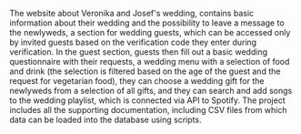 The website about Veronika and Josef's wedding, contains basic information about their wedding and the possibility to leave a message to the newlyweds, a section for wedding guests, which can be accessed only by invited guests based on the verification code they enter during verification.
In the guest section, guests then fill out a basic wedding questionnaire with their requests, a wedding menu with a selection of food and drink (the selection is filtered based on the age of the guest and the request for vegetarian food), they can choose a wedding gift for the newlyweds from a selection of all gifts, and they can search and add songs to the wedding playlist, which is connected via API to Spotify.
The project includes all the supporting documentation, including CSV files from which data can be loaded into the database using scripts.